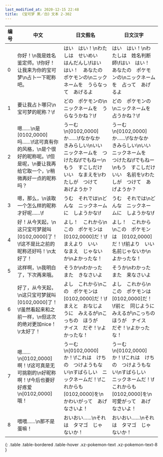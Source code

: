 ```yaml
---
last_modified_at: 2020-12-15 22:48
title: 《宝可梦 黑／白》文本 2-302
---
```

| 编号 | 中文 | 日文假名 | 日文汉字 |
| ---- | ---- | ---- | --- |
| 0 | 你好！\n我是姓名鉴定师。\f你好！让我来为你的宝可梦\n占卜一下昵称吧。 | はい　はい！\nわたしは　せいめい　はんだんし\fはい　はい！　あなたの　ポケモンの\nニックネームを　うらなって　あげるよ | はい　はい！\nわたしは　姓名判断師\fはい　はい！　あなたの　ポケモンの\nニックネームを　占って　あげるよ |
| 1 | 要让我占卜哪只\n宝可梦的昵称？\f | どの　ポケモンの\nニックネームを　うらなうかね？\f | どの　ポケモンの\nニックネームを　占うかね？\f |
| 2 | 嗯……\n是[0102,0000]吗……\f这可真有你的风格，\n是个很好的昵称呢。\f但是呢，\n要让我再给它取一个，\r稍微再好一点的昵称吗？ | うーむ\n[0102,0000]か……\fなかなか　きみらしい\nいい　ニックネームを　つけたね\fでもねー\nもう　すこしだけ　いい　なまえを\rわたしが　つけて　あげようか？ | うーむ\n[0102,0000]か……\fなかなか　きみらしい\nいい　ニックネームを　つけたね\fでもねー\nもう　すこしだけ　いい　名前を\rわたしが　つけて　あげようか？ |
| 3 | 嗯，那么，\n该取一个怎么样的昵称才好呢……\f | うむ　それでは\nどんな　ニックネームに　しようかな\f | うむ　それでは\nどんな　ニックネームに　しようかな\f |
| 4 | 好！从今天起，\n这只宝可梦就叫[0102,0000]了！\f这不是比之前的昵称还好吗！\n太好了！ | よし！　これから\nこの　ポケモンは　[0102,0000]だ！\fまえより　いい　なまえ　じゃないか\nよかったな！ | よし！　これから\nこの　ポケモンは　[0102,0000]だ！\f前より　いい　名前じゃないか\nよかったな！ |
| 5 | 这样啊，\n我明白了，下次再来哦。 | そうか\nわかった　また　きなさいよ | そうか\nわかった　また　来なさいよ |
| 6 | 好了，从今天起，\n这只宝可梦就叫[0102,0000]了！\f虽然看起来和之前一样，\n但这次的绝对更加nice！\r太好了！ | よし　これから\nこの　ポケモンは　[0102,0000]だ！\fまえと　おなじように　みえるが\nこっちの　ほうが　ナイス　だぞ！\rよかったな！ | よし　これから\nこの　ポケモンは　[0102,0000]だ！\f前と　同じように　みえるが\nこっちの　ほうが　ナイス　だぞ！\rよかったな！ |
| 7 | 嗯……\n[0102,0000]啊！\f这可真是无可挑剔的\n好昵称啊！\f今后也要好好疼爱\n[0102,0000]哦！ | うーむ\n[0102,0000]か！\fこれは　けちの　つけようもない\nすばらしい　ニックネームだ！\fこれからも　[0102,0000]を\nかわいがって　あげなさいよ！ | うーむ\n[0102,0000]か！\fこれは　けちの　つけようもない\nすばらしい　ニックネームだ！\fこれからも　[0102,0000]を\n可愛がって　あげなさいよ！ |
| 8 | 喂喂……\n那不是蛋嘛！ | おいおい……\nそれは　タマゴ　じゃないか！ | おいおい……\nそれは　タマゴ　じゃないか！ |
{: .table .table-bordered .table-hover .xz-pokemon-text .xz-pokemon-text-8 }